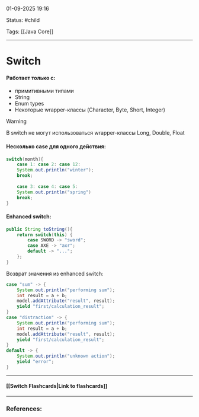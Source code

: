 
01-09-2025 19:16

Status: #child 

Tags: [[Java Core]]

---
# Switch

#### Работает только с:
- примитивными типами
- String
- Enum types
- Некоторые wrapper-классы (Character, Byte, Short, Integer)

> [!warning]
> В switch не могут использоваться wrapper-классы Long, Double, Float


#### Несколько case для одного действия:
```java
switch(month){
	case 1: case 2: case 12:
	System.out.println("winter");
	break;
	
	case 3: case 4: case 5:
	System.out.println("spring")
	break;
}
```

#### Enhanced switch:
```java
public String toString(){
	return switch(this) {
		case SWORD -> "sword";
		case AXE -> "axr";
		default -> "...";
	};
}
```

Возврат значения из enhanced switch:
```java
case "sum" -> {  
    System.out.println("performing sum");  
    int result = a + b;  
    model.addAttribute("result", result);  
    yield "first/calculation_result";  
}  
case "distraction" -> {  
    System.out.println("performing sum");  
    int result = a + b;  
    model.addAttribute("result", result);  
    yield "first/calculation_result";  
}  
default -> {  
    System.out.println("unknown action");  
    yield "error";  
}
```


----
#### [[Switch Flashcards|Link to flashcards]]



---
### References:

